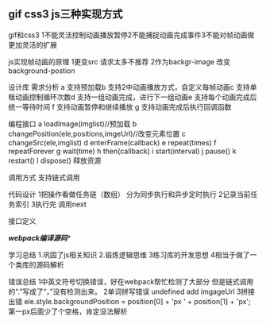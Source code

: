 ## gif css3 js三种实现方式

gif和css3 1不能灵活控制动画播放暂停2不能捕捉动画完成事件3不能对帧动画做更加灵活的扩展

js实现帧动画的原理
1更变src  请求太多不推荐
2作为backgr-image 改变background-postion

设计库
需求分析
a 支持预加载b 支持2中动画播放方式，自定义每帧动画c 支持单租动画控制循环次数d 支持一组动画完成，进行下一组动画e 支持每个动画完成后统一等待时间 f 支持动画暂停和继续播放 g 支持动画完成后执行回调函数

编程接口
a loadImage(imglist)//预加载  b changePosition(ele,positions,imgeUrl)//改变元素位置  c  changeSrc(ele,imglist)  d enterFrame(callback)  e  repeat(times)  f repeatForever  g wait(time)  h   then(callback) i  start(interval)  j  pause() k  restart()  l  dispose() 释放资源

调用方式
支持链式调用  

代码设计
1把操作看做任务链（数组） 分为同步执行和异步定时执行
2记录当前任务索引
3执行完 调用next
 


接口定义

*****webpack编译源码******


学习总结
1.巩固了js相关知识
2.锻炼逻辑思维
3练习库的开发思想
4相当于做了一个类库的源码解析


错误总结
1中英文符号切换错误，好在webpack帮忙检测了大部分 但是链式调用的“.”写成了“，”没有检测出来。
2单词拼写错误 undefined add imgageUrl 
3拼接出错 ele.style.backgroundPosition = position[0] + 'px ' + position[1] + 'px'; 第一px后面少了个空格，肯定没法解析

